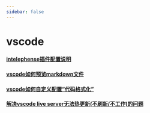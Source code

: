 ```yaml
---
sidebar: false
---
```

# vscode



#### [intelephense插件配置说明](intelephense插件配置说明.md) 

#### [vscode如何预览markdown文件](vscode如何预览markdown文件.md) 

#### [vscode如何自定义配置“代码格式化”](vscode如何自定义配置“代码格式化”.md)  

#### [解决vscode live server无法热更新(不刷新/不工作)的问题](解决vscode-live-server无法热更新的问题.md)
